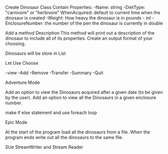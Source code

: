 Create Dinosaur Class
Contain Properties:
-Name: string
-DietType: "carnivore" or "herbivore"
WhenAcquired: default to current time when the dinosaur is created
-Weight: How heavy the dinosaur is in pounds - int
-EnclosureNumber: the number of the pen the dinosaur is currently in double

Add a method Description
This method will print out a description of the dinosaur to include all of its properties. Create an output format of your choosing.

Dinosaurs will be store in List<Dinosaur>

Let Use Choose

-view
-Add
-Remove
-Transfer
-Summary
-Quit

Adventure Mode

Add an option to view the Dinosaurs acquired after a given date (to be given by the user).
Add an option to view all the Dinosaurs in a given enclosure number.

make if else statement and use foreach loop

Epic Mode

At the start of the program load all the dinosaurs from a file. When the program ends write out all the dinosaurs to the same file.

SUe StreamWriter and Stream Reader
